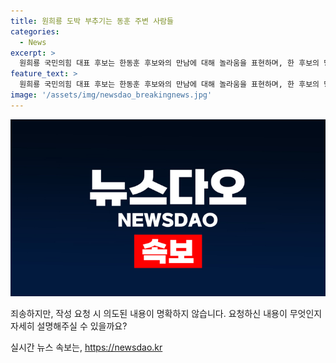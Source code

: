 ```yaml
---
title: 원희룡 도박 부추기는 동훈 주변 사람들
categories:
  - News
excerpt: >
  원희룡 국민의힘 대표 후보는 한동훈 후보와의 만남에 대해 놀라움을 표현하며, 한 후보의 당권 도전을 비판했다. 또한, 윤 대통령과의 친분으로 당 대표로 직행하려는 한 후보에 대해 불만을 토로했다. 원 후보는 또한 홍준표 대구시장의 발언과 윤 대통령에 대한 직접적인 비판도 이어가면서, 자신을 윤 정권 창업한 창윤이라고 주장하고 있다.
feature_text: >
  원희룡 국민의힘 대표 후보는 한동훈 후보와의 만남에 대해 놀라움을 표현하며, 한 후보의 당권 도전을 비판했다. 또한, 윤 대통령과의 친분으로 당 대표로 직행하려는 한 후보에 대해 불만을 토로했다. 원 후보는 또한 홍준표 대구시장의 발언과 윤 대통령에 대한 직접적인 비판도 이어가면서, 자신을 윤 정권 창업한 창윤이라고 주장하고 있다.
image: '/assets/img/newsdao_breakingnews.jpg'
---
```


<p><img src="/assets/img/newsdao_breakingnews.jpg" alt="pcversion 속보" /></p>

<p>죄송하지만, 작성 요청 시 의도된 내용이 명확하지 않습니다. 요청하신 내용이 무엇인지 자세히 설명해주실 수 있을까요?</p>
실시간 뉴스 속보는, <a href="https://newsdao.kr" rel="dofollow">https://newsdao.kr</a>


